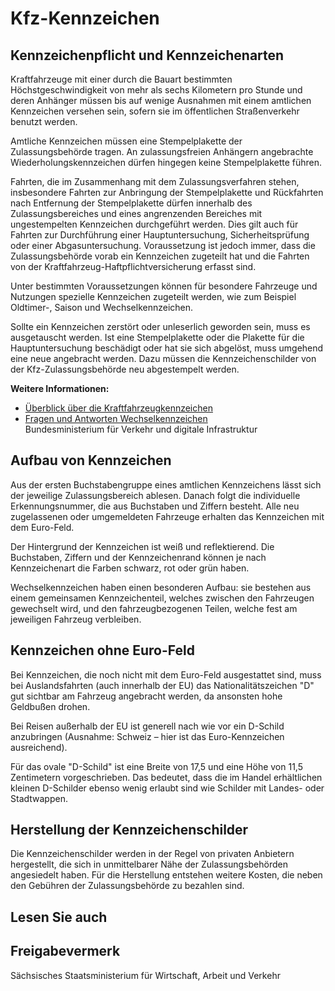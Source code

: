 # Kfz-Kennzeichen

Kennzeichenpflicht und Kennzeichenarten
---------------------------------------

Kraftfahrzeuge mit einer durch die Bauart bestimmten Höchstgeschwindigkeit von mehr als sechs Kilometern pro Stunde und deren Anhänger müssen bis auf wenige Ausnahmen mit einem amtlichen Kennzeichen versehen sein, sofern sie im öffentlichen Straßenverkehr benutzt werden.

Amtliche Kennzeichen müssen eine Stempelplakette der Zulassungsbehörde tragen. An zulassungsfreien Anhängern angebrachte Wiederholungskennzeichen dürfen hingegen keine Stempelplakette führen.

Fahrten, die im Zusammenhang mit dem Zulassungsverfahren stehen, insbesondere Fahrten zur Anbringung der Stempelplakette und Rückfahrten nach Entfernung der Stempelplakette dürfen innerhalb des Zulassungsbereiches und eines angrenzenden Bereiches mit ungestempelten Kennzeichen durchgeführt werden. Dies gilt auch für Fahrten zur Durchführung einer Hauptuntersuchung, Sicherheitsprüfung oder einer Abgasuntersuchung. Voraussetzung ist jedoch immer, dass die Zulassungsbehörde vorab ein Kennzeichen zugeteilt hat und die Fahrten von der Kraftfahrzeug-Haftpflichtversicherung erfasst sind.

Unter bestimmten Voraussetzungen können für besondere Fahrzeuge und Nutzungen spezielle Kennzeichen zugeteilt werden, wie zum Beispiel Oldtimer-, Saison und Wechselkennzeichen.

Sollte ein Kennzeichen zerstört oder unleserlich geworden sein, muss es ausgetauscht werden. Ist eine Stempelplakette oder die Plakette für die Hauptuntersuchung beschädigt oder hat sie sich abgelöst, muss umgehend eine neue angebracht werden. Dazu müssen die Kennzeichenschilder von der Kfz-Zulassungsbehörde neu abgestempelt werden.

**Weitere Informationen:**

* [Überblick über die Kraftfahrzeugkennzeichen](http://www.bmvi.de//SharedDocs/DE/Artikel/LA/ueberblick-ueber-die-kraftfahrzeugkennzeichen.html)
* [Fragen und Antworten Wechselkennzeichen](http://www.bmvi.de/SharedDocs/DE/Artikel/LA/ueberblick-ueber-die-kraftfahrzeugkennzeichen.html)  
  Bundesministerium für Verkehr und digitale Infrastruktur

Aufbau von Kennzeichen
----------------------

Aus der ersten Buchstabengruppe eines amtlichen Kennzeichens lässt sich der jeweilige Zulassungsbereich ablesen. Danach folgt die individuelle Erkennungsnummer, die aus Buchstaben und Ziffern besteht. Alle neu zugelassenen oder umgemeldeten Fahrzeuge erhalten das Kennzeichen mit dem Euro-Feld.

Der Hintergrund der Kennzeichen ist weiß und reflektierend. Die Buchstaben, Ziffern und der Kennzeichenrand können je nach Kennzeichenart die Farben schwarz, rot oder grün haben.

Wechselkennzeichen haben einen besonderen Aufbau: sie bestehen aus einem gemeinsamen Kennzeichenteil, welches zwischen den Fahrzeugen gewechselt wird, und den fahrzeugbezogenen Teilen, welche fest am jeweiligen Fahrzeug verbleiben.

Kennzeichen ohne Euro-Feld
--------------------------

Bei Kennzeichen, die noch nicht mit dem Euro-Feld ausgestattet sind, muss bei Auslandsfahrten (auch innerhalb der EU) das Nationalitätszeichen "D" gut sichtbar am Fahrzeug angebracht werden, da ansonsten hohe Geldbußen drohen.

Bei Reisen außerhalb der EU ist generell nach wie vor ein D-Schild anzubringen (Ausnahme: Schweiz – hier ist das Euro-Kennzeichen ausreichend).

Für das ovale "D-Schild" ist eine Breite von 17,5 und eine Höhe von 11,5 Zentimetern vorgeschrieben. Das bedeutet, dass die im Handel erhältlichen kleinen D-Schilder ebenso wenig erlaubt sind wie Schilder mit Landes- oder Stadtwappen.

Herstellung der Kennzeichenschilder
-----------------------------------

Die Kennzeichenschilder werden in der Regel von privaten Anbietern hergestellt, die sich in unmittelbarer Nähe der Zulassungsbehörden angesiedelt haben. Für die Herstellung entstehen weitere Kosten, die neben den Gebühren der Zulassungsbehörde zu bezahlen sind.

## Lesen Sie auch

## Freigabevermerk

Sächsisches Staatsministerium für Wirtschaft, Arbeit und Verkehr
